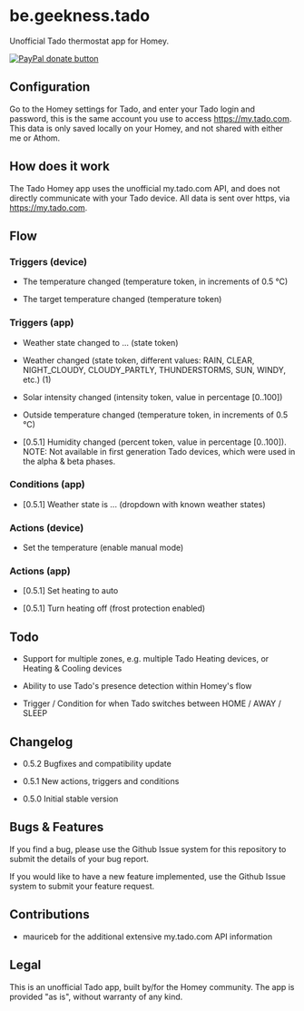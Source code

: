 # be.geekness.tado

Unofficial Tado thermostat app for Homey.

<span class="badge-paypal"><a href="https://www.paypal.com/cgi-bin/webscr?cmd=_s-xclick&hosted_button_id=9JKAQMYRN36EE" title="Donate to this project using Paypal"><img src="https://img.shields.io/badge/paypal-donate-blue.svg" alt="PayPal donate button" /></a></span>

## Configuration

Go to the Homey settings for Tado, and enter your Tado login and password, this is the same account you use to access https://my.tado.com. This data is only saved locally on your Homey, and not shared with either me or Athom.


## How does it work

The Tado Homey app uses the unofficial my.tado.com API, and does not directly communicate with your Tado device. All data is sent over https, via https://my.tado.com.


## Flow

### Triggers (device)

- The temperature changed (temperature token, in increments of 0.5 °C)

- The target temperature changed (temperature token)


### Triggers (app)

- Weather state changed to ... (state token)

- Weather changed (state token, different values: RAIN, CLEAR, NIGHT_CLOUDY, CLOUDY_PARTLY, THUNDERSTORMS, SUN, WINDY, etc.) (1)

- Solar intensity changed (intensity token, value in percentage [0..100])

- Outside temperature changed (temperature token, in increments of 0.5 °C)

- [0.5.1] Humidity changed (percent token, value in percentage [0..100]). NOTE: Not available in first generation Tado devices, which were used in the alpha & beta phases.


### Conditions (app)

- [0.5.1] Weather state is ... (dropdown with known weather states)


### Actions (device)

- Set the temperature (enable manual mode)


### Actions (app)

- [0.5.1] Set heating to auto

- [0.5.1] Turn heating off (frost protection enabled)


## Todo

- Support for multiple zones, e.g. multiple Tado Heating devices, or Heating & Cooling devices

- Ability to use Tado's presence detection within Homey's flow

- Trigger / Condition for when Tado switches between HOME / AWAY / SLEEP


## Changelog

- 0.5.2 Bugfixes and compatibility update

- 0.5.1 New actions, triggers and conditions

- 0.5.0 Initial stable version


## Bugs & Features

If you find a bug, please use the Github Issue system for this repository to submit the details of your bug report.

If you would like to have a new feature implemented, use the Github Issue system to submit your feature request.

## Contributions

- mauriceb for the additional extensive my.tado.com API information


## Legal

This is an unofficial Tado app, built by/for the Homey community. The app is provided "as is", without warranty of any kind.




